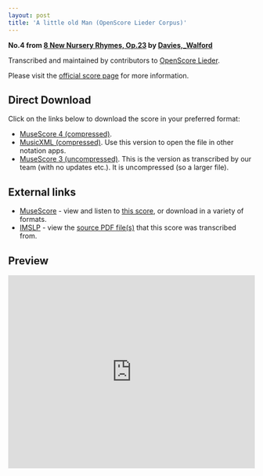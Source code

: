 ```yaml
---
layout: post
title: 'A little old Man (OpenScore Lieder Corpus)'
---
```


__No.4 from [8 New Nursery Rhymes, Op.23](https://fourscoreandmore.org/OpenScore/Davies%2C_Walford/8_New_Nursery_Rhymes%2C_Op.23/) by [Davies,_Walford](https://fourscoreandmore.org/OpenScore/Davies%2C_Walford)__

Transcribed and maintained by contributors to [OpenScore Lieder].

Please visit the [official score page] for more information.

[official score page]: https://musescore.com/openscore-lieder-corpus/scores/6218732
[OpenScore Lieder]: https://musescore.com/openscore-lieder-corpus

## Direct Download

Click on the links below to download the score in your preferred format:
- [MuseScore 4 (compressed)](https://fourscoreandmore.org/OpenScore/Davies%2C_Walford/8_New_Nursery_Rhymes%2C_Op.23/4_A_little_old_Man.mscz).
- [MusicXML (compressed)](https://fourscoreandmore.org/OpenScore/Davies%2C_Walford/8_New_Nursery_Rhymes%2C_Op.23/4_A_little_old_Man.mxl). Use this version to open the file in other notation apps.
- [MuseScore 3 (uncompressed)](https://raw.githubusercontent.com/OpenScore/Lieder/refs/heads/main/scores/Davies%2C_Walford/8_New_Nursery_Rhymes%2C_Op.23/4_A_little_old_Man/lc6218732.mscx). This is the version as transcribed by our team (with no updates etc.). It is uncompressed (so a larger file).

## External links

- [MuseScore] - view and listen to [this score][MuseScore], or download in a variety of formats.
- [IMSLP] - view the [source PDF file(s)][IMSLP] that this score was transcribed from.

[MuseScore]: https://musescore.com/score/6218732
[IMSLP]: https://imslp.org/wiki/Special:ReverseLookup/333826

## Preview

<iframe width="100%" height="394" src="https://musescore.com/openscore-lieder-corpus/scores/6218732/embed" frameborder="0" allowfullscreen allow="autoplay; fullscreen"></iframe>
